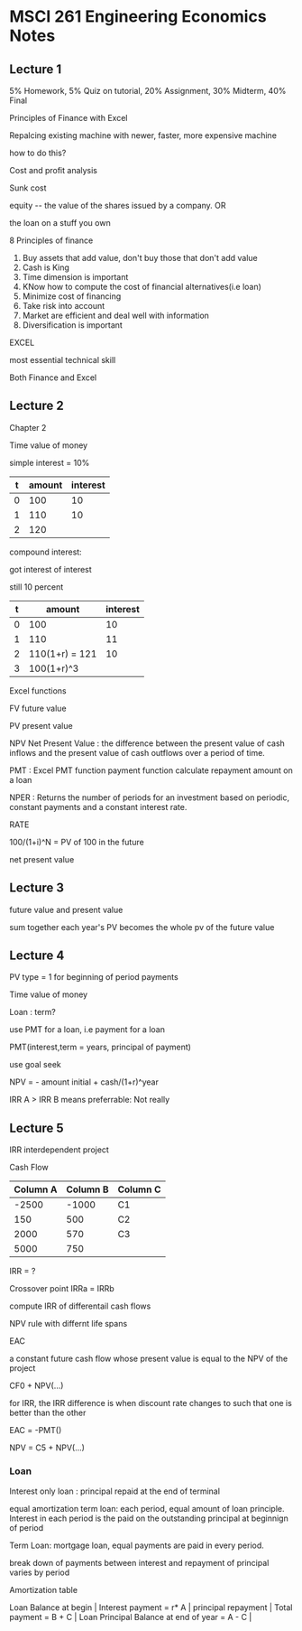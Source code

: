 # MSCI 261 Engineering Economics Notes

## Lecture 1 

5% Homework, 5% Quiz on tutorial, 20% Assignment, 30% Midterm, 40% Final

Principles of Finance with Excel 

Repalcing existing machine with newer, faster, more expensive machine 

how to do this? 

Cost and profit analysis 

Sunk cost 

equity -- the value of the shares issued by a company. OR 

the loan on a stuff you own 

8 Principles of finance 

1. Buy assets that add value, don't buy those that don't add value 
2. Cash is King
3. Time dimension is important 
4. KNow how to compute the cost of financial alternatives(i.e loan)
5. Minimize cost of financing
6. Take risk into account
7. Market are efficient and deal well with information 
8. Diversification is important 

EXCEL 

most essential technical skill 

Both Finance and Excel 

## Lecture 2 

Chapter 2 

Time value of money 

simple interest  = 10% 

t | amount  | interest 
---------|----------|---------
 0 | 100 | 10
 1 | 110 | 10
 2 | 120 | 


compound interest: 

got interest of interest 

still 10 percent 

t | amount  | interest 
---------|----------|---------
 0 | 100 | 10
 1 | 110 | 11
 2 | 110(1+r) = 121 |  10
 3 | 100(1+r)^3

 Excel functions 

 FV future value 

 PV present value 

 NPV Net Present Value : the difference between the present value of cash inflows and the present value of cash outflows over a period of time.
 
 PMT : Excel PMT function payment function calculate repayment amount on a loan 
 
 NPER : Returns the number of periods for an investment based on periodic, constant payments and a constant interest rate.
 
 RATE 

 100/(1+i)^N = PV of 100 in the future 

 net present value 


## Lecture 3 

future value and present value 

sum together each year's PV becomes the whole pv of the future value 

## Lecture 4 

PV type = 1 for beginning of period payments

Time value of money 

Loan : term?

use PMT for a loan, i.e payment for a loan

PMT(interest,term = years, principal of payment)

use goal seek 

NPV = - amount initial + cash/(1+r)^year

IRR A > IRR B means preferrable: Not really 

## Lecture 5 

IRR interdependent project 

Cash Flow 


Column A | Column B | Column C
---------|----------|---------
 -2500 | -1000 | C1
 150 | 500 | C2
 2000 | 570 | C3
 5000 | 750 | 

 IRR = ?

 Crossover point IRRa = IRRb
  
compute IRR of differentail cash flows 

NPV rule with differnt life spans 

EAC 

a constant future cash flow whose present value is equal to the NPV of the project 

CF0 + NPV(...)

for IRR, the IRR difference is when discount rate changes to such that one is better than the other 

EAC = -PMT()

NPV = C5 + NPV(...)

### Loan

Interest only loan : principal repaid at the end of terminal 

equal amortization term loan: each period, equal amount of loan principle. Interest in each period is the paid on the outstanding principal at beginnign of period 

Term Loan: mortgage loan, equal payments are paid in every period. 

break down of payments between interest and repayment of principal varies by period 

Amortization table 

Loan Balance at begin | Interest payment = r* A | principal repayment | Total payment = B + C | Loan Principal Balance at end of year = A - C | 


